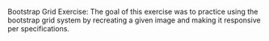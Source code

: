 Bootstrap Grid Exercise:
    The goal of this exercise was to practice using the bootstrap grid system by recreating a given image and making it responsive per specifications. 
